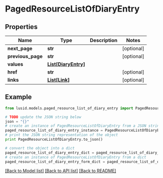 # PagedResourceListOfDiaryEntry


## Properties
Name | Type | Description | Notes
------------ | ------------- | ------------- | -------------
**next_page** | **str** |  | [optional] 
**previous_page** | **str** |  | [optional] 
**values** | [**List[DiaryEntry]**](DiaryEntry.md) |  | 
**href** | **str** |  | [optional] 
**links** | [**List[Link]**](Link.md) |  | [optional] 

## Example

```python
from lusid.models.paged_resource_list_of_diary_entry import PagedResourceListOfDiaryEntry

# TODO update the JSON string below
json = "{}"
# create an instance of PagedResourceListOfDiaryEntry from a JSON string
paged_resource_list_of_diary_entry_instance = PagedResourceListOfDiaryEntry.from_json(json)
# print the JSON string representation of the object
print PagedResourceListOfDiaryEntry.to_json()

# convert the object into a dict
paged_resource_list_of_diary_entry_dict = paged_resource_list_of_diary_entry_instance.to_dict()
# create an instance of PagedResourceListOfDiaryEntry from a dict
paged_resource_list_of_diary_entry_form_dict = paged_resource_list_of_diary_entry.from_dict(paged_resource_list_of_diary_entry_dict)
```
[[Back to Model list]](../README.md#documentation-for-models) [[Back to API list]](../README.md#documentation-for-api-endpoints) [[Back to README]](../README.md)


